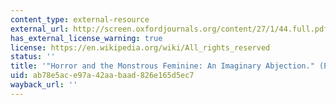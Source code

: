 ```yaml
---
content_type: external-resource
external_url: http://screen.oxfordjournals.org/content/27/1/44.full.pdf
has_external_license_warning: true
license: https://en.wikipedia.org/wiki/All_rights_reserved
status: ''
title: '"Horror and the Monstrous Feminine: An Imaginary Abjection." (PDF)'
uid: ab78e5ac-e97a-42aa-baad-826e165d5ec7
wayback_url: ''
---
```

